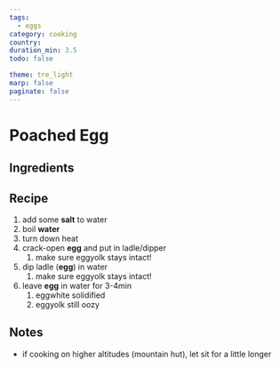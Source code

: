 ```yaml
---
tags:
  - eggs
category: cooking
country:
duration_min: 3.5
todo: false

theme: tre_light
marp: false
paginate: false
---
```


# Poached Egg


## Ingredients

## Recipe
1. add some **salt** to water
1. boil **water**
1. turn down heat
1. crack-open **egg** and put in ladle/dipper
    1. make sure eggyolk stays intact!
1. dip ladle (**egg**) in water
    1. make sure eggyolk stays intact!
1. leave **egg** in water for 3-4min
    1. eggwhite solidified
    1. eggyolk still oozy


## Notes
* if cooking on higher altitudes (mountain hut), let sit for a little longer
